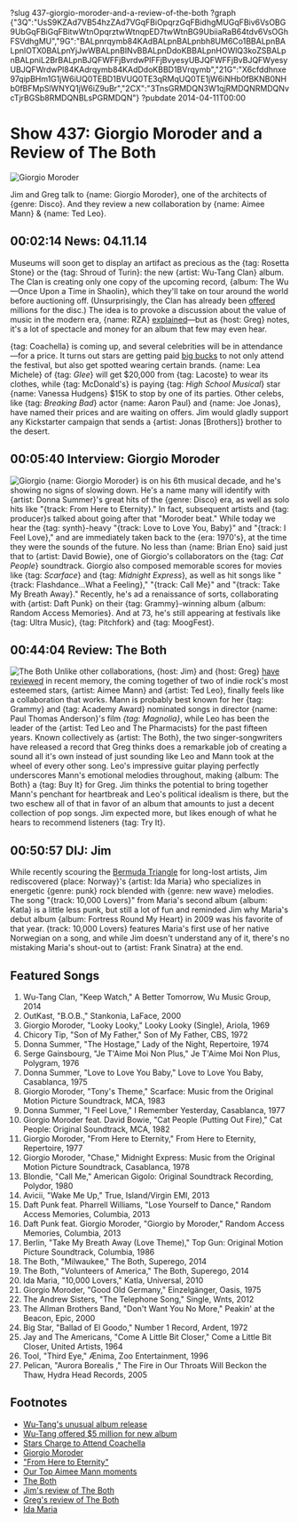 ?slug 437-giorgio-moroder-and-a-review-of-the-both
?graph {"3Q":"UsS9KZAd7VB54hzZAd7VGqFBiOpqrzGqFBidhgMUGqFBiv6VsOBG9UbGqFBiGqFBitwWtnOpqrztwWtnqpED7twWtnBG9UbiiaRaB64tdv6VsOGhFSVdhgMU","9G":"BALpnrqymb84KAdBALpnBALpnbh8UM6Co1BBALpnBALpnlOTX0BALpnYjJwWBALpnBINvBBALpnDdoKBBALpnHOWlQ3koZSBALpnBALpniL2BrBALpnBJQFWFFjBvrdwPlFFjBvyesyUBJQFWFFjBvBJQFWyesyUBJQFWrdwPl84KAdrqymb84KAdDdoKBBD1BVrqymb","21G":"X6cfddhnxe97qipBHm1G1jW6iUQ0TEBD1BVUQ0TE3qRMqUQ0TE1jW6iNHb0fBKNB0NHb0fBFMpSlWNYQ1jW6iZ9uBr","2CX":"3TnsGRMDQN3W1qjRMDQNRMDQNvcTjrBGSb8RMDQNBLsPGRMDQN"}
?pubdate 2014-04-11T00:00

# Show 437: Giorgio Moroder and a Review of The Both

![Giorgio Moroder](http://static.soundopinions.org/images/2014/moroder_web.jpg)

Jim and Greg talk to {name: Giorgio Moroder}, one of the architects of {genre: Disco}. And they review a new collaboration by {name: Aimee Mann} & {name: Ted Leo}. 


## 00:02:14 News: 04.11.14 
Museums will soon get to display an artifact as precious as the {tag: Rosetta Stone} or the {tag: Shroud of Turin}: the new {artist: Wu-Tang Clan} album. The Clan is creating only one copy of the upcoming record, {album: The Wu—Once Upon a Time in Shaolin}, which they'll take on tour around the world before auctioning off. (Unsurprisingly, the Clan has already been [offered](http://www.latimes.com/entertainment/music/posts/la-et-ms-wu-tang-clan-secret-album-20140403,0,4840180.story#axzz2yJGxuNGx) millions for the disc.) The idea is to provoke a discussion about the value of music in the modern era, {name: RZA} [explained](http://www.forbes.com/sites/zackomalleygreenburg/2014/03/26/why-wu-tang-will-release-just-one-copy-of-its-secret-album/)—but as {host: Greg} notes, it's a lot of spectacle and money for an album that few may even hear.

{tag: Coachella} is coming up, and several celebrities will be in attendance—for a price. It turns out stars are getting paid [big bucks](http://www.billboard.com/biz/articles/news/branding/6041338/are-stars-charging-20k-and-up-to-wear-t-shirts-at-coachella) to not only attend the festival, but also get spotted wearing certain brands. {name: Lea Michele} of {tag: *Glee*} will get $20,000 from {tag: Lacoste} to wear its clothes, while {tag: McDonald's} is paying {tag: *High School Musical*} star {name: Vanessa Hudgens} $15K to stop by one of its parties. Other celebs, like {tag: *Breaking Bad*} actor {name: Aaron Paul} and {name: Joe Jonas}, have named their prices and are waiting on offers. Jim would gladly support any Kickstarter campaign that sends a {artist: Jonas [Brothers]} brother to the desert.

## 00:05:40 Interview: Giorgio Moroder
![Giorgio](http://static.soundopinions.org/images/2014/giorgio2.jpg)
{name: Giorgio Moroder} is on his 6th musical decade, and he's showing no signs of slowing down. He's a name many will identify with {artist: Donna Summer}'s great hits of the {genre: Disco} era, as well as solo hits like "{track: From Here to Eternity}." In fact, subsequent artists and {tag: producer}s talked about going after that "Moroder beat." While today we hear the {tag: synth}-heavy "{track: Love to Love You, Baby}" and "{track: I Feel Love}," and are immediately taken back to the {era: 1970's}, at the time they were the sounds of the future. No less than {name: Brian Eno} said just that to {artist: David Bowie}, one of Giorgio's collaborators on the {tag: *Cat People*} soundtrack. Giorgio also composed memorable scores for movies like {tag: *Scarface*} and {tag: *Midnight Express*}, as well as hit songs like "{track: Flashdance...What a Feeling}," "{track: Call Me}" and "{track: Take My Breath Away}." Recently, he's ad a renaissance of sorts, collaborating with {artist: Daft Punk} on their {tag: Grammy}-winning album {album: Random Access Memories}. And at 73, he's still appearing at festivals like {tag: Ultra Music}, {tag: Pitchfork} and {tag: MoogFest}. 


## 00:44:04 Review: The Both
![The Both](http://is3.mzstatic.com/image/thumb/Music/v4/e0/6c/73/e06c7318-b5d1-b39c-d028-fc3bba901a45/source/600x600bb.jpg "819971800/819971722")
Unlike other collaborations, {host: Jim} and {host: Greg} [have](show/421/review/billiejoearmstrongnorahjones) [reviewed](show/410/review/elviscostellotheroots) in recent memory, the coming together of two of indie rock's most esteemed stars, {artist: Aimee Mann} and {artist: Ted Leo}, finally feels like a collaboration that works. Mann is probably best known for her {tag: Grammy} and {tag: Academy Award} nominated songs in director {name: Paul Thomas Anderson}'s film *{tag: Magnolia}*, while Leo has been the leader of the {artist: Ted Leo and The Pharmacists} for the past fifteen years. Known collectively as {artist: The Both}, the two singer-songwriters have released a record that Greg thinks does a remarkable job of creating a sound all it's own instead of just sounding like Leo and Mann took at the wheel of every other song. Leo's impressive guitar playing perfectly underscores Mann's emotional melodies throughout, making {album: The Both} a {tag: Buy It} for Greg. Jim thinks the potential to bring together Mann's penchant for heartbreak and Leo's political idealism is there, but the two eschew all of that in favor of an album that amounts to just a decent collection of pop songs. Jim expected more, but likes enough of what he hears to recommend listeners {tag: Try It}. 


## 00:50:57 DIJ: Jim
While recently scouring the [Bermuda Triangle](show/426)  for long-lost artists, Jim rediscovered {place: Norway}'s {artist: Ida Maria} who specializes in energetic {genre: punk} rock blended with {genre: new wave} melodies. The song "{track: 10,000 Lovers}" from Maria's second album {album: Katla} is a little less punk, but still a lot of fun and reminded Jim why Maria's debut album {album: Fortress Round My Heart} in 2009 was his favorite of that year. {track: 10,000 Lovers} features Maria's first use of her native Norwegian on a song, and while Jim doesn't understand any of it, there's no mistaking Maria's shout-out to {artist: Frank Sinatra} at the end. 

## Featured Songs
1. Wu-Tang Clan, "Keep Watch," A Better Tomorrow, Wu Music Group, 2014
1. OutKast, "B.O.B.," Stankonia, LaFace, 2000
1. Giorgio Moroder, "Looky Looky," Looky Looky (Single), Ariola, 1969
1. Chicory Tip, "Son of My Father," Son of My Father, CBS, 1972
1. Donna Summer, "The Hostage," Lady of the Night, Repertoire, 1974
1. Serge Gainsbourg, "Je T'Aime Moi Non Plus," Je T'Aime Moi Non Plus, Polygram, 1976
1. Donna Summer, "Love to Love You Baby," Love to Love You Baby, Casablanca, 1975
1. Giorgio Moroder, "Tony's Theme," Scarface: Music from the Original Motion Picture Soundtrack, MCA, 1983
1. Donna Summer, "I Feel Love," I Remember Yesterday, Casablanca, 1977
1. Giorgio Moroder feat. David Bowie, "Cat People (Putting Out Fire)," Cat People: Original Soundtrack, MCA, 1982
1. Giorgio Moroder, "From Here to Eternity," From Here to Eternity, Repertoire, 1977
1. Giorgio Moroder, "Chase," Midnight Express: Music from the Original Motion Picture Soundtrack, Casablanca, 1978
1. Blondie, "Call Me," American Gigolo: Original Soundtrack Recording, Polydor, 1980
1. Avicii, "Wake Me Up," True, Island/Virgin EMI, 2013
1. Daft Punk feat. Pharrell Williams, "Lose Yourself to Dance," Random Access Memories, Columbia, 2013
1. Daft Punk feat. Giorgio Moroder, "Giorgio by Moroder," Random Access Memories, Columbia, 2013
1. Berlin, "Take My Breath Away (Love Theme)," Top Gun: Original Motion Picture Soundtrack, Columbia, 1986
1. The Both, "Milwaukee," The Both, Superego, 2014
1. The Both, "Volunteers of America," The Both, Superego, 2014
1. Ida Maria, "10,000 Lovers," Katla, Universal, 2010 
1. Giorgio Moroder, "Good Old Germany," Einzelgänger, Oasis, 1975
1. The Andrew Sisters, "The Telephone Song," Single, Wnts, 2012 
1. The Allman Brothers Band, "Don't Want You No More," Peakin' at the Beacon, Epic, 2000
1. Big Star, "Ballad of El Goodo," Number 1 Record, Ardent, 1972
1. Jay and The Americans, "Come A Little Bit Closer," Come a Little Bit Closer, United Artists, 1964
1. Tool, "Third Eye," Ænima, Zoo Entertainment, 1996
1. Pelican, "Aurora Borealis ," The Fire in Our Throats Will Beckon the Thaw, Hydra Head Records, 2005


## Footnotes
- [Wu-Tang's unusual album release](http://www.forbes.com/sites/zackomalleygreenburg/2014/03/26/why-wu-tang-will-release-just-one-copy-of-its-secret-album/)
- [Wu-Tang offered $5 million for new album](http://www.latimes.com/entertainment/music/posts/la-et-ms-wu-tang-clan-secret-album-20140403,0,4840180.story#axzz2yJGxuNGx)
- [Stars Charge to Attend Coachella](http://www.billboard.com/biz/articles/news/branding/6041338/are-stars-charging-20k-and-up-to-wear-t-shirts-at-coachella)
- [Giorgio Moroder](http://giorgiomoroder.com/)
- ["From Here to Eternity"](https://www.youtube.com/watch?v=PfAu8vqAHxc)
- [Our Top Aimee Mann moments](http://soundopinions.tumblr.com/post/40178972165/top-aimee-mann-moments-in-our-opinion)
- [The Both](http://www.the-both.com/)
- [Jim's review of The Both](http://www.wbez.org/blogs/jim-derogatis/2014-04/both-isn%E2%80%99t-what-you-might-expect-109993)
- [Greg's review of The Both](http://articles.chicagotribune.com/2014-04-07/entertainment/sc-the-both-review-20140407_1_mann-and-leo-ted-leo-aimee-mann)
- [Ida Maria](http://www.idamariamusic.com/)
